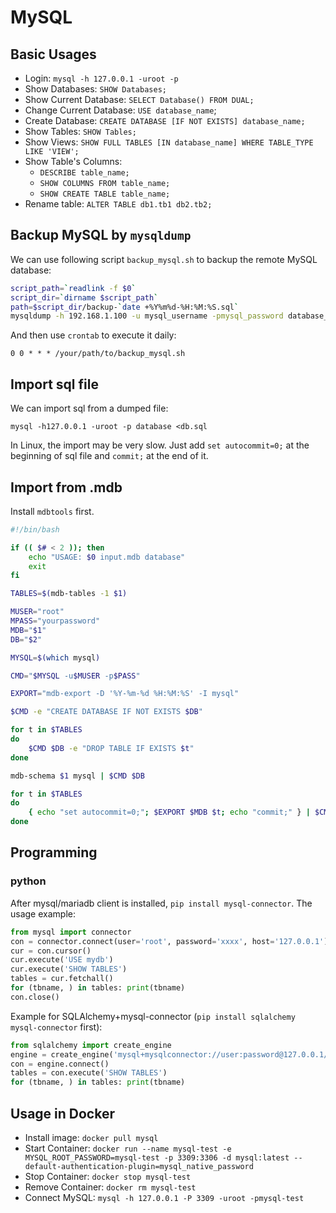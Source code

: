
# MySQL

## Basic Usages

  * Login: `mysql -h 127.0.0.1 -uroot -p`
  * Show Databases: `SHOW Databases;`
  * Show Current Database: `SELECT Database() FROM DUAL;`
  * Change Current Database: `USE database_name`;
  * Create Database: `CREATE DATABASE [IF NOT EXISTS] database_name;`
  * Show Tables: `SHOW Tables;`
  * Show Views: `SHOW FULL TABLES [IN database_name] WHERE TABLE_TYPE LIKE 'VIEW';`
  * Show Table's Columns:
    * `DESCRIBE table_name;`
    * `SHOW COLUMNS FROM table_name;`
    * `SHOW CREATE TABLE table_name;`
  * Rename table: `ALTER TABLE db1.tb1 db2.tb2;`  

## Backup MySQL by `mysqldump`

We can use following script `backup_mysql.sh` to backup the remote MySQL database:
```bash
script_path=`readlink -f $0`
script_dir=`dirname $script_path`
path=$script_dir/backup-`date +%Y%m%d-%H:%M:%S.sql`
mysqldump -h 192.168.1.100 -u mysql_username -pmysql_password database_name >$path
```

And then use `crontab` to execute it daily:
```crontab
0 0 * * * /your/path/to/backup_mysql.sh
```

## Import sql file

We can import sql from a dumped file:

```
mysql -h127.0.0.1 -uroot -p database <db.sql
```

In Linux, the import may be very slow. Just add `set autocommit=0;` at the beginning of sql file and `commit;` at the end of it.

## Import from .mdb

Install `mdbtools` first.

```bash
#!/bin/bash

if (( $# < 2 )); then
    echo "USAGE: $0 input.mdb database"
    exit
fi

TABLES=$(mdb-tables -1 $1)

MUSER="root"
MPASS="yourpassword"
MDB="$1"
DB="$2"

MYSQL=$(which mysql)

CMD="$MYSQL -u$MUSER -p$PASS"

EXPORT="mdb-export -D '%Y-%m-%d %H:%M:%S' -I mysql"

$CMD -e "CREATE DATABASE IF NOT EXISTS $DB"

for t in $TABLES
do
    $CMD $DB -e "DROP TABLE IF EXISTS $t"
done

mdb-schema $1 mysql | $CMD $DB

for t in $TABLES
do
    { echo "set autocommit=0;"; $EXPORT $MDB $t; echo "commit;" } | $CMD $DB
done
```

## Programming

### python

After mysql/mariadb client is installed, `pip install mysql-connector`. The usage example:

```python
from mysql import connector
con = connector.connect(user='root', password='xxxx', host='127.0.0.1')
cur = con.cursor()
cur.execute('USE mydb')
cur.execute('SHOW TABLES')
tables = cur.fetchall()
for (tbname, ) in tables: print(tbname)
con.close()
```

Example for SQLAlchemy+mysql-connector (`pip install sqlalchemy mysql-connector` first):

```python
from sqlalchemy import create_engine
engine = create_engine('mysql+mysqlconnector://user:password@127.0.0.1/mydb')
con = engine.connect()
tables = con.execute('SHOW TABLES')
for (tbname, ) in tables: print(tbname)
```

## Usage in Docker

  * Install image: `docker pull mysql`
  * Start Container: `docker run --name mysql-test -e MYSQL_ROOT_PASSWORD=mysql-test -p 3309:3306 -d mysql:latest --default-authentication-plugin=mysql_native_password`
  * Stop Container: `docker stop mysql-test`
  * Remove Container: `docker rm mysql-test`
  * Connect MySQL: `mysql -h 127.0.0.1 -P 3309 -uroot -pmysql-test`
  
